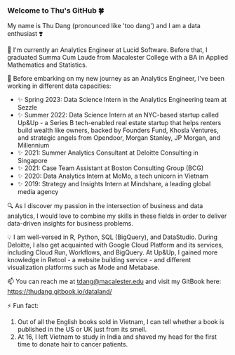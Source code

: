 ### Welcome to Thu's GitHub :four_leaf_clover:

My name is Thu Dang (pronounced like 'too dang') and I am a data enthusiast ❣️

🔭 I'm currently an Analytics Engineer at Lucid Software. Before that, I graduated Summa Cum Laude from Macalester College with a BA in Applied Mathematics and Statistics. 

🌱 Before embarking on my new journey as an Analytics Engineer, I've been working in different data capacities: 
-   :sparkles: Spring 2023: Data Science Intern in the Analytics Engineering team at Sezzle
-   :sparkles: Summer 2022: Data Science Intern at an NYC-based startup called Up&Up - a Series B tech-enabled real estate startup that helps renters build wealth like owners, backed by Founders Fund, Khosla Ventures, and strategic angels from Opendoor, Morgan Stanley, JP Morgan, and Millennium
- 	:sparkles: 2021: Summer Analytics Consultant at Deloitte Consulting in Singapore
- 	:sparkles: 2021: Case Team Assistant at Boston Consulting Group (BCG)
- 	:sparkles: 2020: Data Analytics Intern at MoMo, a tech unicorn in Vietnam
- 	:sparkles: 2019: Strategy and Insights Intern at Mindshare, a leading global media agency 

:mag: As I discover my passion in the intersection of business and data analytics, I would love to combine my skills in these fields in order to deliver data-driven insights for business problems.

:bulb: I am well-versed in R, Python, SQL (BigQuery), and DataStudio. During Deloitte, I also get acquainted with Google Cloud Platform and its services, including Cloud Run, Workflows, and BigQuery. At Up&Up, I gained more knowledge in Retool - a website building service - and different visualization platforms such as Mode and Metabase.

📫 You can reach me at tdang@macalester.edu and visit my GitBook here: https://thudang.gitbook.io/dataland/

⚡ Fun fact: 
1. Out of all the English books sold in Vietnam, I can tell whether a book is published in the US or UK just from its smell. 
2. At 16, I left Vietnam to study in India and shaved my head for the first time to donate hair to cancer patients.
